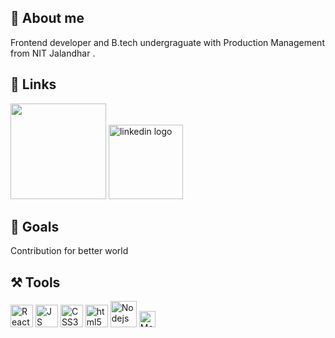 ## 🚀 About me
Frontend developer and B.tech undergraguate with Production Management from NIT Jalandhar .



## 🔗 Links
<a href="https://titirbiswas.github.io" ><img src="https://user-images.githubusercontent.com/80755644/125629416-a29773b1-2442-4cc6-a24f-effbcc8e4313.png" width="153" alt="" /></a>                          <a href="https://www.linkedin.com/in/biswastitir/" ><img src="https://user-images.githubusercontent.com/80755644/125652296-8192d193-25cc-4ffe-99dd-6d53baa1f328.png" width="119" alt="linkedin logo" /></a>  


## 🎯 Goals
Contribution for better world



## ⚒ Tools
<span> <img alt="React" width="36px" src="https://img.icons8.com/nolan/64/react-native.png"/>
<img alt="JS" width="36px" src="https://img.icons8.com/color/48/000000/javascript--v1.png"/>
<img alt="CSS3" width="36px" src="https://img.icons8.com/color/48/000000/css3.png"/>
<img alt="html5" width="36px" src="https://img.icons8.com/color/48/000000/html-5--v1.png"/> 
<img alt="Nodejs" width="42px" src="https://img.icons8.com/color/48/000000/nodejs.png"/> 
<img alt="MongoDB" width="26px" src="https://img.icons8.com/color/48/000000/mongodb.png"/> </span>










